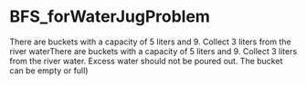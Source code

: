 # BFS_forWaterJugProblem

There are buckets with a capacity of 5 liters and 9. Collect 3 liters from the river
waterThere are buckets with a capacity of 5 liters and 9. Collect 3 liters from the river
water. 
Excess water should not be poured out. The bucket can be empty or full)
